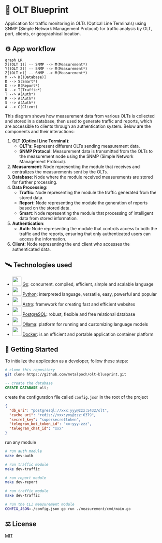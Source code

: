 # 📐 OLT Blueprint 
Application for traffic monitoring in OLTs (Optical Line Terminals) using SNMP (Simple Network Management Protocol) for traffic analysis by OLT, port, clients, or geographical location.

## ⚙️ App workflow
```mermaid
graph LR
X[(OLT 1)] -- SNMP --> M(Measurement*)
Y[(OLT 2)] -- SNMP --> M(Measurement*)
Z[(OLT n)] -- SNMP --> M(Measurement*)
M --> D[(Database)]
D --> S(Smart*) 
D --> R(Report*)
D --> T(Traffic*)
T --> A(Auth*)
R --> A(Auth*)
S --> A(Auth*)
A --> C(Client)
```
This diagram shows how measurement data from various OLTs is collected and stored in a database, then used to generate traffic and reports, which are accessible to clients through an authentication system. Below are the components and their interactions:

1.  **OLT (Optical Line Terminal)**:
    -   **OLT's**: Represent different OLTs sending measurement data.
    -   **SNMP Protocol**: Measurement data is transmitted from the OLTs to the measurement node using the SNMP (Simple Network Management Protocol).
2.  **Measurement**: Node representing the module that receives and centralizes the measurements sent by the OLTs.
3.  **Database**: Node where the module received measurements are stored for further processing.
4.  **Data Processing**:
    -   **Traffic**: Node representing the module the traffic generated from the stored data.
    -   **Report**: Node representing the module the generation of reports based on the stored data.
    - **Smart**: Node representing the module that processing of intelligent data from stored information.
5.  **Authentication**:
    - **Auth**: Node representing the module that controls access to both the traffic and the reports, ensuring that only authenticated users can access the information.
6.  **Client**:  Node representing the end client who accesses the authenticated data.

## 🛰️ Technologies used

- <img src="https://go.dev/favicon.ico" width=30 /> [Go]: concurrent, compiled, efficient, simple and scalable language
- <img src="https://www.python.org/favicon.ico" width=30 /> [Python]: interpreted language, versatile, easy, powerful and popular
- <img src="https://astro.build/favicon.svg" width=30 /> [Astro]: framework for creating fast and efficient websites
- <img src="https://www.postgresql.org/favicon.ico" width=30 /> [PostgreSQL]: robust, flexible and free relational database
- <img src="https://ollama.com/public/icon-32x32.png" width=30 /> [Ollama]: platform for running and customizing language models
- <img src="https://www.docker.com/favicon.ico" width=30 /> [Docker]: is an efficient and portable application container platform

## 🚀 Getting Started

To initialize the application as a developer, follow these steps:
```bash
# clone this repository
git clone https://github.com/metalpoch/olt-blueprint.git
```

```sql
-- create the database
CREATE DATABASE olt;
```
create the configuration file called `config.json` in the root of the project
```json
{
  "db_uri": "postgresql://xxx:yyy@zzz:5432/olt",
  "cache_uri": "redis://xxx:yyy@zzz:6379",
  "secret_key": "supersecrettoken",
  "telegram_bot_token_id": "xx:yyy-zzz",
  "telegram_chat_id": "xxx"
}
```

run any module
```bash
# run auth module
make dev-auth

# run traffic module
make dev-traffic

# run report module
make dev-report

# run traffic module
make dev-traffic

# run the CLI measurement module
CONFIG_JSON=./config.json go run ./measurement/cmd/main.go
```
## ⚖️ License
[MIT]

[MIT]:https://github.com/metalpoch/olt-blueprint/blob/main/LICENSE
[repository]: https://github.com/metalpoch/olt-blueprint/
[Go]:https://go.dev/
[PostgreSQL]:https://www.postgresql.org/
[Python]:https://www.python.org/
[Ollama]:https://ollama.com/
[Astro]:https://astro.build/
[Docker]:https://www.docker.com/
